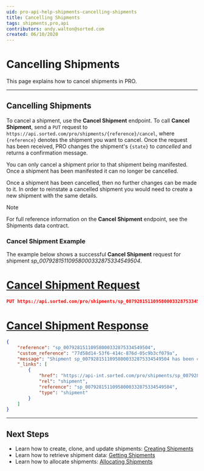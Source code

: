 ```yaml
---
uid: pro-api-help-shipments-cancelling-shipments
title: Cancelling Shipments
tags: shipments,pro,api
contributors: andy.walton@sorted.com
created: 06/10/2020
---
```

# Cancelling Shipments

This page explains how to cancel shipments in PRO.

---

## Cancelling Shipments

To cancel a shipment, use the **Cancel Shipment** endpoint. To call **Cancel Shipment**, send a `PUT` request to `https://api.sorted.com/pro/shipments/{reference}/cancel`, where `{reference}` denotes the shipment you want to cancel. Once the request has been received, PRO changes the shipment's `{state}` to _cancelled_ and returns a confirmation message.

You can only cancel a shipment prior to that shipment being manifested. Once a shipment has been manifested it can no longer be cancelled.

Once a shipment has been cancelled, then no further changes can be made to it. In order to reinstate a cancelled shipment you would need to create a new shipment with the same details.

> [!NOTE]
>
> For full reference information on the **Cancel Shipment** endpoint, see the Shipments data contract.

### Cancel Shipment Example

The example below shows a successful **Cancel Shipment** request for shipment _sp_00792815110958000332875334549504_.

# [Cancel Shipment Request](#tab/cancel-shipment-request)

```json
PUT https://api.sorted.com/pro/shipments/sp_00792815110958000332875334549504/cancel
```

# [Cancel Shipment Response](#tab/cancel-shipment-response)

```json
{
    "reference": "sp_00792815110958000332875334549504",
    "custom_reference": "77d58d14-53f6-414c-876d-05c9b3cf079a",
    "message": "Shipment sp_00792815110958000332875334549504 has been cancelled",
    "_links": [
        {
            "href": "https://api-int.sorted.com/pro/shipments/sp_00792815110958000332875334549504",
            "rel": "shipment",
            "reference": "sp_00792815110958000332875334549504",
            "type": "shipment"
        }
    ]
}
```
---

<!-- ## Deleting Shipments

To delete a cancelled shipment, use the **Delete Shipment** endpoint. You can call **Delete Shipment** by sending a `DELETE` request to `https://api.sorted.com/pro/shipments/{reference}`, where `{reference}` refers to the shipment you want to delete. Once the request has been received, PRO permanently deletes the shipment's data and returns a confirmation message.

You can only delete shipments that are in a `state` of _cancelled_. If you attempt to delete a shipment that has not been cancelled then PRO returns an error

> [!NOTE]
>
> For full reference information on the **Delete Shipment** endpoint, see the Shipments data contract.

### Delete Shipment Example

The example below shows a successful **Delete Shipment** request for shipment _sp_00595452779180472847666078547968_.

# [Delete Shipment Request](#tab/delete-shipment-request)

```json
DELETE https://api.sorted.com/pro/shipments/sp_00595452779180472847666078547968
```
# [Delete Shipment Response](#tab/delete-shipment-response)

```json
{
  "reference": "sp_00595452779180472847666078547968",
  "message": "Shipment sp_00595452779180472847666078547968 was deleted successfully",
  "_links": []
}
```
---

-->

## Next Steps

* Learn how to create, clone, and update shipments: [Creating Shipments](/pro/api/shipments/creating_shipments.html)
* Learn how to retrieve shipment data: [Getting Shipments](/pro/api/shipments/getting_shipments.html)
* Learn how to allocate shipments: [Allocating Shipments](/pro/api/shipments/allocating_shipments.html)